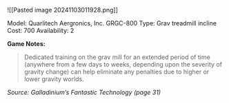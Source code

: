 ![[Pasted image 20241103011928.png]]

Model: Quarlitech Aergronics, Inc. GRGC-800
Type: Grav treadmill incline
Cost: 700
Availability: 2

**Game Notes:** 
> Dedicated training on the grav mill for an extended period of time (anywhere from a few days to weeks, depending upon the severity of gravity change) can help eliminate any penalties due to higher or lower gravity worlds.

*Source: Galladinium’s Fantastic Technology (page 31)*